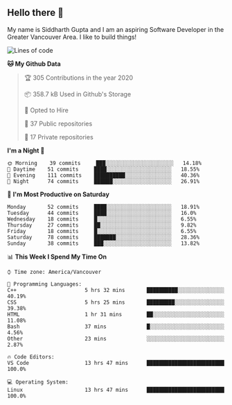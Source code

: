 ## Hello there :wave:

My name is Siddharth Gupta and I am an aspiring Software Developer in the Greater Vancouver Area. I like to build things!

<!-- ![gif](https://github.com/siddg97/siddg97/blob/master/dino.gif) -->

<!--START_SECTION:waka-->
![Lines of code](https://img.shields.io/badge/From%20Hello%20World%20I%27ve%20Written-11.9%20million%20Lines%20of%20code-blue)

**🐱 My Github Data** 

> 🏆 305 Contributions in the year 2020
 > 
> 📦 358.7 kB Used in Github's Storage 
 > 
> 💼 Opted to Hire
 > 
> 📜 37 Public repositories
 > 
> 🔑 17 Private repositories 

**I'm a Night 🦉** 

```text
🌞 Morning    39 commits     ███░░░░░░░░░░░░░░░░░░░░░░   14.18% 
🌆 Daytime    51 commits     ████░░░░░░░░░░░░░░░░░░░░░   18.55% 
🌃 Evening    111 commits    ██████████░░░░░░░░░░░░░░░   40.36% 
🌙 Night      74 commits     ██████░░░░░░░░░░░░░░░░░░░   26.91%

```
📅 **I'm Most Productive on Saturday** 

```text
Monday       52 commits     ████░░░░░░░░░░░░░░░░░░░░░   18.91% 
Tuesday      44 commits     ████░░░░░░░░░░░░░░░░░░░░░   16.0% 
Wednesday    18 commits     █░░░░░░░░░░░░░░░░░░░░░░░░   6.55% 
Thursday     27 commits     ██░░░░░░░░░░░░░░░░░░░░░░░   9.82% 
Friday       18 commits     █░░░░░░░░░░░░░░░░░░░░░░░░   6.55% 
Saturday     78 commits     ███████░░░░░░░░░░░░░░░░░░   28.36% 
Sunday       38 commits     ███░░░░░░░░░░░░░░░░░░░░░░   13.82%

```


📊 **This Week I Spend My Time On** 

```text
⌚︎ Time zone: America/Vancouver

💬 Programming Languages: 
C++                      5 hrs 32 mins       ██████████░░░░░░░░░░░░░░░   40.19% 
CSS                      5 hrs 25 mins       █████████░░░░░░░░░░░░░░░░   39.38% 
HTML                     1 hr 31 mins        ██░░░░░░░░░░░░░░░░░░░░░░░   11.08% 
Bash                     37 mins             █░░░░░░░░░░░░░░░░░░░░░░░░   4.56% 
Other                    23 mins             ░░░░░░░░░░░░░░░░░░░░░░░░░   2.87%

🔥 Code Editors: 
VS Code                  13 hrs 47 mins      █████████████████████████   100.0%

💻 Operating System: 
Linux                    13 hrs 47 mins      █████████████████████████   100.0%

```


<!--END_SECTION:waka-->



